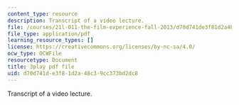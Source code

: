 ```yaml
---
content_type: resource
description: Transcript of a video lecture.
file: /courses/21l-011-the-film-experience-fall-2013/d70d741de3f81d2a48c39cc373bd2dc8_j-F3Sy1nxPA.pdf
file_type: application/pdf
learning_resource_types: []
license: https://creativecommons.org/licenses/by-nc-sa/4.0/
ocw_type: OCWFile
resourcetype: Document
title: 3play pdf file
uid: d70d741d-e3f8-1d2a-48c3-9cc373bd2dc8
---
```

Transcript of a video lecture.